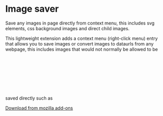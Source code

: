 # Image saver

Save any images in page directly from context menu, this includes svg elements, css background images and direct child images.


This lightweight extension adds a context menu (right-click menu) entry that allows you to save images or convert images to dataurls from any webpage, this includes images that would not normally be allowed to be saved directly such as <svg> elements or elements with the css property background-image.


[Download from mozilla add-ons](https://addons.mozilla.org/en-GB/firefox/addon/image-saver/)
